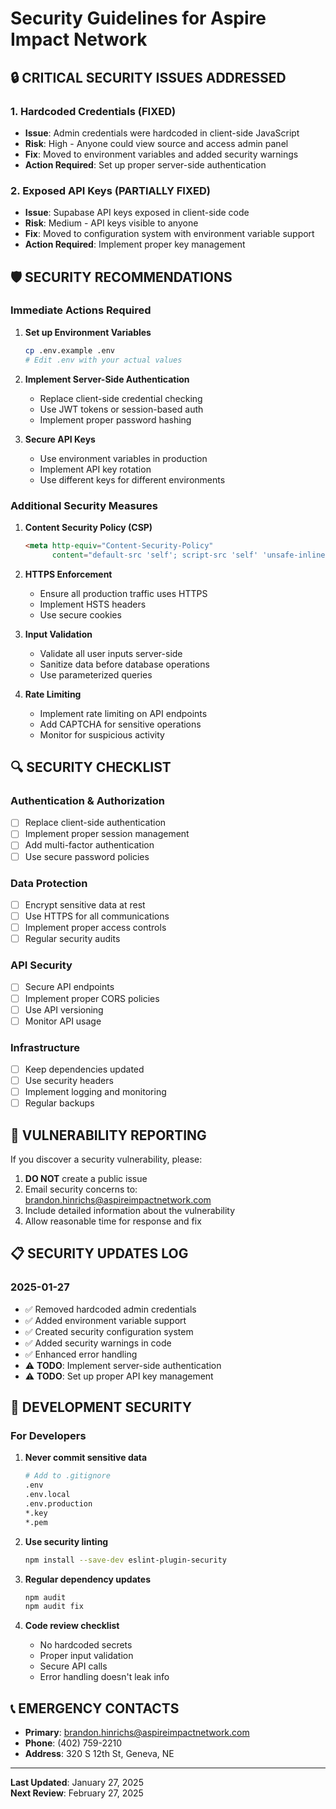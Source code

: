 # Security Guidelines for Aspire Impact Network

## 🔒 **CRITICAL SECURITY ISSUES ADDRESSED**

### **1. Hardcoded Credentials (FIXED)**
- **Issue**: Admin credentials were hardcoded in client-side JavaScript
- **Risk**: High - Anyone could view source and access admin panel
- **Fix**: Moved to environment variables and added security warnings
- **Action Required**: Set up proper server-side authentication

### **2. Exposed API Keys (PARTIALLY FIXED)**
- **Issue**: Supabase API keys exposed in client-side code
- **Risk**: Medium - API keys visible to anyone
- **Fix**: Moved to configuration system with environment variable support
- **Action Required**: Implement proper key management

## 🛡️ **SECURITY RECOMMENDATIONS**

### **Immediate Actions Required**

1. **Set up Environment Variables**
   ```bash
   cp .env.example .env
   # Edit .env with your actual values
   ```

2. **Implement Server-Side Authentication**
   - Replace client-side credential checking
   - Use JWT tokens or session-based auth
   - Implement proper password hashing

3. **Secure API Keys**
   - Use environment variables in production
   - Implement API key rotation
   - Use different keys for different environments

### **Additional Security Measures**

1. **Content Security Policy (CSP)**
   ```html
   <meta http-equiv="Content-Security-Policy" 
         content="default-src 'self'; script-src 'self' 'unsafe-inline' https://cdn.jsdelivr.net https://app.aminos.ai; style-src 'self' 'unsafe-inline' https://fonts.googleapis.com https://cdnjs.cloudflare.com;">
   ```

2. **HTTPS Enforcement**
   - Ensure all production traffic uses HTTPS
   - Implement HSTS headers
   - Use secure cookies

3. **Input Validation**
   - Validate all user inputs server-side
   - Sanitize data before database operations
   - Use parameterized queries

4. **Rate Limiting**
   - Implement rate limiting on API endpoints
   - Add CAPTCHA for sensitive operations
   - Monitor for suspicious activity

## 🔍 **SECURITY CHECKLIST**

### **Authentication & Authorization**
- [ ] Replace client-side authentication
- [ ] Implement proper session management
- [ ] Add multi-factor authentication
- [ ] Use secure password policies

### **Data Protection**
- [ ] Encrypt sensitive data at rest
- [ ] Use HTTPS for all communications
- [ ] Implement proper access controls
- [ ] Regular security audits

### **API Security**
- [ ] Secure API endpoints
- [ ] Implement proper CORS policies
- [ ] Use API versioning
- [ ] Monitor API usage

### **Infrastructure**
- [ ] Keep dependencies updated
- [ ] Use security headers
- [ ] Implement logging and monitoring
- [ ] Regular backups

## 🚨 **VULNERABILITY REPORTING**

If you discover a security vulnerability, please:

1. **DO NOT** create a public issue
2. Email security concerns to: brandon.hinrichs@aspireimpactnetwork.com
3. Include detailed information about the vulnerability
4. Allow reasonable time for response and fix

## 📋 **SECURITY UPDATES LOG**

### **2025-01-27**
- ✅ Removed hardcoded admin credentials
- ✅ Added environment variable support
- ✅ Created security configuration system
- ✅ Added security warnings in code
- ✅ Enhanced error handling
- ⚠️ **TODO**: Implement server-side authentication
- ⚠️ **TODO**: Set up proper API key management

## 🔧 **DEVELOPMENT SECURITY**

### **For Developers**

1. **Never commit sensitive data**
   ```bash
   # Add to .gitignore
   .env
   .env.local
   .env.production
   *.key
   *.pem
   ```

2. **Use security linting**
   ```bash
   npm install --save-dev eslint-plugin-security
   ```

3. **Regular dependency updates**
   ```bash
   npm audit
   npm audit fix
   ```

4. **Code review checklist**
   - No hardcoded secrets
   - Proper input validation
   - Secure API calls
   - Error handling doesn't leak info

## 📞 **EMERGENCY CONTACTS**

- **Primary**: brandon.hinrichs@aspireimpactnetwork.com
- **Phone**: (402) 759-2210
- **Address**: 320 S 12th St, Geneva, NE

---

**Last Updated**: January 27, 2025  
**Next Review**: February 27, 2025